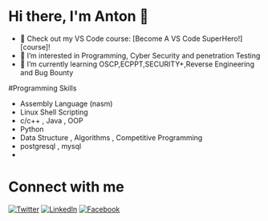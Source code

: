 # Hi there, I'm Anton  👋 

- 🔭 Check out my VS Code course: [Become A VS Code SuperHero!][course]!
- 👀 I’m interested in Programming, Cyber Security and penetration Testing
- 🌱 I’m currently learning OSCP,ECPPT,SECURITY+,Reverse Engineering and Bug Bounty 



#Programming Skills
* Assembly Language (nasm)
* Linux Shell Scripting 
* c/c++ , Java , OOP
* Python
* Data Structure , Algorithms , Competitive Programming
* postgresql , mysql
* 

# Connect with me


<p>
<a href="https://twitter.com/Anton80177783" rel="nofollow"><img alt="Twitter" src="https://camo.githubusercontent.com/e1c2fd3bcd4ed13889ed78d1e814261a7cfbc79ae826198b7813850b15a8d956/68747470733a2f2f696d672e736869656c64732e696f2f62616467652f747769747465722d2532333144413146322e7376673f267374796c653d666f722d7468652d6261646765266c6f676f3d74776974746572266c6f676f436f6c6f723d7768697465" data-canonical-src="https://img.shields.io/badge/twitter-%231DA1F2.svg?&amp;style=for-the-badge&amp;logo=twitter&amp;logoColor=white" style="max-width: 100%;"></a>
<a href="https://www.linkedin.com/in/anton-emad-bb127a1aa/" rel="nofollow"><img src="https://camo.githubusercontent.com/6459704508998726b24b856e7f9f2682d582a52ce400570209c4feaa80a85f2b/68747470733a2f2f696d672e736869656c64732e696f2f62616467652f2d4c494e4b4544494e2d3030373742353f7374796c653d666f722d7468652d6261646765266c6f676f3d6c696e6b6564696e266c6f676f436f6c6f723d7768697465" alt="LinkedIn" data-canonical-src="https://img.shields.io/badge/-LINKEDIN-0077B5?style=for-the-badge&amp;logo=linkedin&amp;logoColor=white" style="max-width: 100%;"></a>
<a href="https://www.facebook.com/anton.emad.1848/" rel="nofollow"><img src="https://camo.githubusercontent.com/97339ab91f8c48ea065449321f508bfb218b2ca1099a5b4784d822adb6bd339d/68747470733a2f2f696d672e736869656c64732e696f2f62616467652f2d46414345424f4f4b2d2532333138373746322e7376673f7374796c653d666f722d7468652d6261646765266c6f676f3d66616365626f6f6b266c6f676f436f6c6f723d7768697465" alt="Facebook" data-canonical-src="https://img.shields.io/badge/-FACEBOOK-%231877F2.svg?style=for-the-badge&amp;logo=facebook&amp;logoColor=white" style="max-width: 100%;"></a>
</p>

